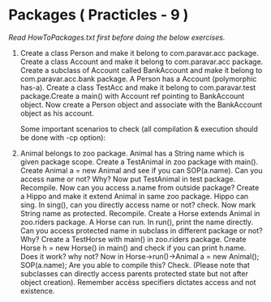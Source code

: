 

# Packages ( Practicles - 9 )


*Read HowToPackages.txt first before doing the below exercises.*

1. Create a class Person and make it belong to com.paravar.acc package. Create a class Account and make it belong to com.paravar.acc package. Create a subclass of Account called BankAccount and make it belong to com.paravar.acc.bank package.
   A Person has a Account (polymorphic has-a).
   Create a class TestAcc and make it belong to com.paravar.test package.Create a main() with Account ref pointing to BankAccount object. Now create a Person object and associate with the BankAccount object as his account.

   Some important scenarios to check (all compilation & execution should be done with -cp option):

2. Animal belongs to zoo package. Animal has a String name which is  given package scope. Create a TestAnimal in zoo package with main(). Create Animal a = new Animal and see if you can SOP(a.name). Can you access name or not? Why? Now put TestAnimal in test package. Recompile. Now can you access a.name from outside package? Create a Hippo and make it extend Animal in same zoo package. Hippo can sing. In sing(), can you directly access name or not? check. Now mark String name as protected. Recompile. Create a Horse extends Animal in zoo.riders package. A Horse can run. In run(), print the name directly. Can you access protected name in subclass in different package or not? Why? Create a TestHorse with main() in zoo.riders package. Create Horse h = new Horse() in main() and check if you can print h.name. Does it work? why not?
   Now in Horse->run()->Animal a = new Animal(); SOP(a.name); Are you able to compile this? Check. (Please note that subclasses can directly access parents protected state but not after object creation).
   Remember accèss specifiers dictates access and not existence.

  
